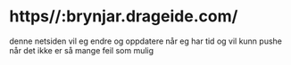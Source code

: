# https//:brynjar.drageide.com/

denne netsiden vil eg endre og oppdatere når eg har tid og vil kunn pushe når det ikke er så mange feil som mulig
